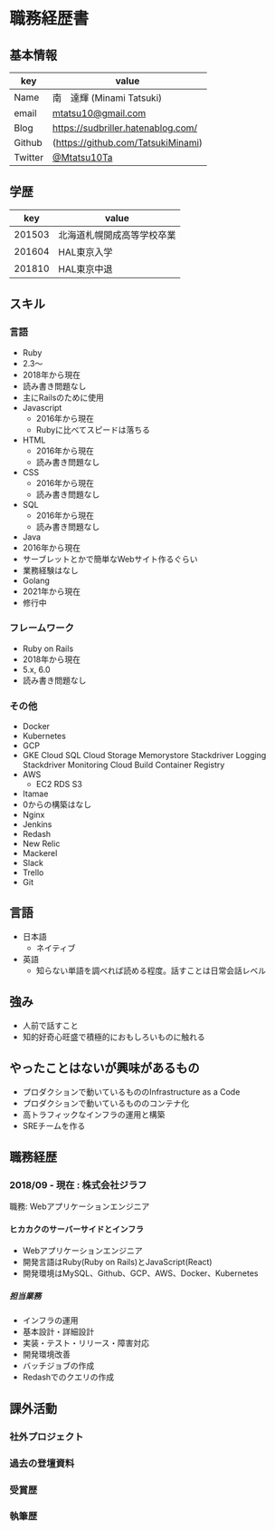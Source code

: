 # 職務経歴書

## 基本情報

|key|value|
|---|-----|
|Name|南　達輝 (Minami Tatsuki)|
|email|mtatsu10@gmail.com|
|Blog|https://sudbriller.hatenablog.com/|
|Github|(https://github.com/TatsukiMinami)|
|Twitter|[@Mtatsu10Ta](https://twitter.com/Mtatsu10Ta)|

## 学歴

|key|value|
|---|-----|
|201503|北海道札幌開成高等学校卒業|
|201604|HAL東京入学|
|201810|HAL東京中退|

## スキル
### 言語
- Ruby
 - 2.3〜
 - 2018年から現在
 - 読み書き問題なし
 - 主にRailsのために使用
- Javascript
  - 2016年から現在
  - Rubyに比べてスピードは落ちる
- HTML
  - 2016年から現在
  - 読み書き問題なし
- CSS
  - 2016年から現在
  - 読み書き問題なし
- SQL
  - 2016年から現在
  - 読み書き問題なし
- Java
 - 2016年から現在
 - サーブレットとかで簡単なWebサイト作るぐらい
 - 業務経験はなし
- Golang
 - 2021年から現在
 - 修行中
### フレームワーク

- Ruby on Rails
 - 2018年から現在
 - 5.x, 6.0
 - 読み書き問題なし

### その他

- Docker
- Kubernetes
- GCP
 - GKE Cloud SQL Cloud Storage Memorystore Stackdriver Logging Stackdriver Monitoring Cloud Build Container Registry
- AWS
  - EC2 RDS S3
- Itamae
 - 0からの構築はなし
- Nginx
- Jenkins
- Redash
- New Relic
- Mackerel
- Slack
- Trello
- Git

## 言語

- 日本語
  - ネイティブ
- 英語
  - 知らない単語を調べれば読める程度。話すことは日常会話レベル

## 強み
 - 人前で話すこと
 - 知的好奇心旺盛で積極的におもしろいものに触れる

## やったことはないが興味があるもの
 - プロダクションで動いているもののInfrastructure as a Code
 - プロダクションで動いているもののコンテナ化
 - 高トラフィックなインフラの運用と構築
 - SREチームを作る

## 職務経歴

### 2018/09 - 現在 : 株式会社ジラフ

職務: Webアプリケーションエンジニア

#### ヒカカクのサーバーサイドとインフラ

- Webアプリケーションエンジニア
- 開発言語はRuby(Ruby on Rails)とJavaScript(React)
- 開発環境はMySQL、Github、GCP、AWS、Docker、Kubernetes
##### 担当業務
- インフラの運用
- 基本設計・詳細設計
- 実装・テスト・リリース・障害対応
- 開発環境改善
- バッチジョブの作成
- Redashでのクエリの作成

## 課外活動

### 社外プロジェクト

### 過去の登壇資料


### 受賞歴


### 執筆歴

